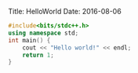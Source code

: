 Title: HelloWorld
Date: 2016-08-06

```c++
#include<bits/stdc++.h>
using namespace std;
int main() {
	cout << "Hello world!" << endl;
	return 1;
}
```  
